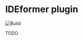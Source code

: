 # IDEformer plugin

![Build](https://github.com/JetBrains-Research/ideformer-plugin/workflows/Build/badge.svg)

<!-- Plugin description -->
TODO
<!-- Plugin description end -->